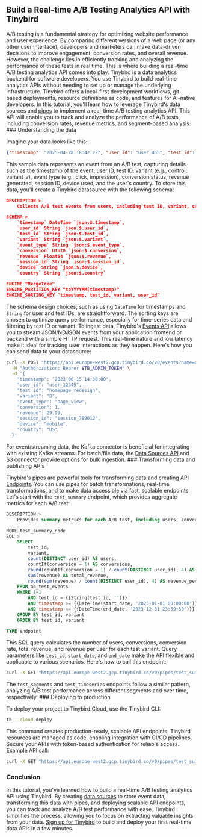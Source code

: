 ## Build a Real-time A/B Testing Analytics API with Tinybird

A/B testing is a fundamental strategy for optimizing website performance and user experience. By comparing different versions of a web page (or any other user interface), developers and marketers can make data-driven decisions to improve engagement, conversion rates, and overall revenue. However, the challenge lies in efficiently tracking and analyzing the performance of these tests in real time. This is where building a real-time A/B testing analytics API comes into play. Tinybird is a data analytics backend for software developers. You use Tinybird to build real-time analytics APIs without needing to set up or manage the underlying infrastructure. Tinybird offers a local-first development workflows, git-based deployments, resource definitions as code, and features for AI-native developers. In this tutorial, you'll learn how to leverage Tinybird's data sources and [pipes](https://www.tinybird.co/docs/forward/work-with-data/pipes) to implement a real-time A/B testing analytics API. This API will enable you to track and analyze the performance of A/B tests, including conversion rates, revenue metrics, and segment-based analysis. ### Understanding the data

Imagine your data looks like this:

```json
{"timestamp": "2025-04-28 18:42:22", "user_id": "user_455", "test_id": "test_5", "variant": "variant_a", "event_type": "click", "conversion": 1, "revenue": 84.55, "session_id": "session_3455", "device": "desktop", "country": "AU"}
```

This sample data represents an event from an A/B test, capturing details such as the timestamp of the event, user ID, test ID, variant (e.g., control, variant_a), event type (e.g., click, impression), conversion status, revenue generated, session ID, device used, and the user's country. To store this data, you'll create a Tinybird datasource with the following schema:

```json
DESCRIPTION >
    Collects A/B test events from users, including test ID, variant, conversions, and related metrics

SCHEMA >
    `timestamp` DateTime `json:$.timestamp`,
    `user_id` String `json:$.user_id`,
    `test_id` String `json:$.test_id`,
    `variant` String `json:$.variant`,
    `event_type` String `json:$.event_type`,
    `conversion` UInt8 `json:$.conversion`,
    `revenue` Float64 `json:$.revenue`,
    `session_id` String `json:$.session_id`,
    `device` String `json:$.device`,
    `country` String `json:$.country`

ENGINE "MergeTree"
ENGINE_PARTITION_KEY "toYYYYMM(timestamp)"
ENGINE_SORTING_KEY "timestamp, test_id, variant, user_id"
```

The schema design choices, such as using `DateTime` for timestamps and `String` for user and test IDs, are straightforward. The sorting keys are chosen to optimize query performance, especially for time-series data and filtering by test ID or variant. To ingest data, Tinybird's [Events API](https://www.tinybird.co/docs/forward/get-data-in/events-api) allows you to stream JSON/NDJSON events from your application frontend or backend with a simple HTTP request. This real-time nature and low latency make it ideal for tracking user interactions as they happen. Here's how you can send data to your datasource:

```bash
curl -X POST "https://api.europe-west2.gcp.tinybird.co/v0/events?name=ab_test_events" \
  -H "Authorization: Bearer $TB_ADMIN_TOKEN" \
  -d '{
    "timestamp": "2023-06-15 14:30:00",
    "user_id": "user_12345",
    "test_id": "homepage_redesign",
    "variant": "B",
    "event_type": "page_view",
    "conversion": 1,
    "revenue": 29.99,
    "session_id": "session_789012",
    "device": "mobile",
    "country": "US"
  }'
```

For event/streaming data, the Kafka connector is beneficial for integrating with existing Kafka streams. For batch/file data, the [Data Sources API](https://www.tinybird.co/docs/api-reference/datasource-api) and S3 connector provide options for bulk ingestion. ### Transforming data and publishing APIs

Tinybird's pipes are powerful tools for transforming data and creating API [Endpoints](https://www.tinybird.co/docs/forward/work-with-data/publish-data/endpoints). You can use pipes for batch transformations, real-time transformations, and to make data accessible via fast, scalable endpoints. Let's start with the `test_summary` endpoint, which provides aggregate metrics for each A/B test:

```sql
DESCRIPTION >
    Provides summary metrics for each A/B test, including users, conversions, conversion rate, and revenue

NODE test_summary_node
SQL >
    SELECT 
        test_id,
        variant,
        count(DISTINCT user_id) AS users,
        countIf(conversion = 1) AS conversions,
        round(countIf(conversion = 1) / count(DISTINCT user_id), 4) AS conversion_rate,
        sum(revenue) AS total_revenue,
        round(sum(revenue) / count(DISTINCT user_id), 4) AS revenue_per_user
    FROM ab_test_events
    WHERE 1=1
        AND test_id = {{String(test_id, '')}}
        AND timestamp >= {{DateTime(start_date, '2023-01-01 00:00:00')}}
        AND timestamp <= {{DateTime(end_date, '2023-12-31 23:59:59')}}
    GROUP BY test_id, variant
    ORDER BY test_id, variant

TYPE endpoint
```

This SQL query calculates the number of users, conversions, conversion rate, total revenue, and revenue per user for each test variant. Query parameters like `test_id`, `start_date`, and `end_date` make the API flexible and applicable to various scenarios. Here's how to call this endpoint:

```bash
curl -X GET "https://api.europe-west2.gcp.tinybird.co/v0/pipes/test_summary.json?token=$TB_ADMIN_TOKEN&test_id=homepage_redesign&start_date=2023-06-01%2000:00:00&end_date=2023-06-30%2023:59:59"
```

The `test_segments` and `test_timeseries` endpoints follow a similar pattern, analyzing A/B test performance across different segments and over time, respectively. ### Deploying to production

To deploy your project to Tinybird Cloud, use the Tinybird CLI:

```bash
tb --cloud deploy
```

This command creates production-ready, scalable API endpoints. Tinybird resources are managed as code, enabling integration with CI/CD pipelines. Secure your APIs with token-based authentication for reliable access. Example API call:

```bash
curl -X GET "https://api.europe-west2.gcp.tinybird.co/v0/pipes/test_summary.json?token=$TB_PROD_TOKEN&test_id=homepage_redesign"
```


### Conclusion

In this tutorial, you've learned how to build a real-time A/B testing analytics API using Tinybird. By creating [data sources](https://www.tinybird.co/docs/forward/get-data-in/data-sources) to store event data, transforming this data with pipes, and deploying scalable API endpoints, you can track and analyze A/B test performance with ease. Tinybird simplifies the process, allowing you to focus on extracting valuable insights from your data. [Sign up for Tinybird](https://cloud.tinybird.co/signup) to build and deploy your first real-time data APIs in a few minutes.
